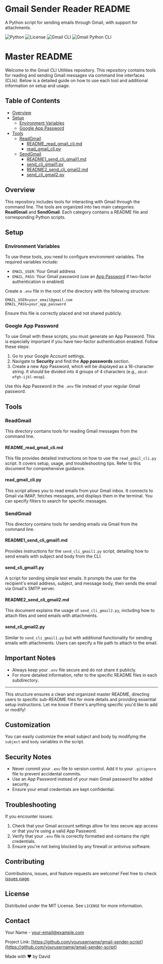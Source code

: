 # Gmail Sender Reader README

A Python script for sending emails through Gmail, with support for attachments.

![Python](https://img.shields.io/badge/Python-3.7%2B-blue)  ![License](https://img.shields.io/badge/License-MIT-green)  ![Gmail CLI](https://img.shields.io/badge/Gmail-CLI-red?style=flat&logo=gmail&logoColor=white&labelColor=gray) ![Gmail Python CLI](https://img.shields.io/badge/Gmail-Python%20CLI-blue?style=flat&logo=gmail&logoColor=white&labelColor=red)

# Master README

Welcome to the Gmail CLI Utilities repository. This repository contains tools for reading and sending Gmail messages via command line interfaces (CLIs). Below is a detailed guide on how to use each tool and additional information on setup and usage.

## Table of Contents

- [Overview](#overview)
- [Setup](#setup)
  - [Environment Variables](#environment-variables)
  - [Google App Password](#google-app-password)
- [Tools](#tools)
  - [ReadGmail](#readgmail)
    - [README_read_gmail_cli.md](#readme_read_gmail_climd)
    - [read_gmail_cli.py](#read_gmail_clip)
  - [SendGmail](#sendgmail)
    - [README1_send_cli_gmail1.md](#readme1_send_cli_gmail1md)
    - [send_cli_gmail1.py](#send_cli_gmail1py)
    - [README2_send_cli_gmail2.md](#readme2_send_cli_gmail2md)
    - [send_cli_gmail2.py](#send_cli_gmail2py)

## Overview

This repository includes tools for interacting with Gmail through the command line. The tools are organized into two main categories: **ReadGmail** and **SendGmail**. Each category contains a README file and corresponding Python scripts.

## Setup

### Environment Variables

To use these tools, you need to configure environment variables. The required variables include:

- `EMAIL_USER`: Your Gmail address
- `EMAIL_PASS`: Your Gmail password (use an [App Password](#google-app-password) if two-factor authentication is enabled)

Create a `.env` file in the root of the directory with the following structure:

```env
EMAIL_USER=your_email@gmail.com
EMAIL_PASS=your_app_password
```

Ensure this file is correctly placed and not shared publicly.

### Google App Password

To use Gmail with these scripts, you must generate an App Password. This is especially important if you have two-factor authentication enabled. Follow these steps:

1. Go to your Google Account settings.
2. Navigate to **Security** and find the **App passwords** section.
3. Create a new App Password, which will be displayed as a 16-character string. It should be divided into 4 groups of 4 characters (e.g., `abcd-efgh-ijkl-mnop`).

Use this App Password in the `.env` file instead of your regular Gmail password.

## Tools

### ReadGmail

This directory contains tools for reading Gmail messages from the command line.

#### README_read_gmail_cli.md

This file provides detailed instructions on how to use the `read_gmail_cli.py` script. It covers setup, usage, and troubleshooting tips. Refer to this document for comprehensive guidance.

#### read_gmail_cli.py

This script allows you to read emails from your Gmail inbox. It connects to Gmail via IMAP, fetches messages, and displays them in the terminal. You can specify filters to search for specific messages.

### SendGmail

This directory contains tools for sending emails via Gmail from the command line.

#### README1_send_cli_gmail1.md

Provides instructions for the `send_cli_gmail1.py` script, detailing how to send emails with subject and body from the CLI.

#### send_cli_gmail1.py

A script for sending simple text emails. It prompts the user for the recipient's email address, subject, and message body, then sends the email via Gmail's SMTP server.

#### README2_send_cli_gmail2.md

This document explains the usage of `send_cli_gmail2.py`, including how to attach files and send emails with attachments.

#### send_cli_gmail2.py

Similar to `send_cli_gmail1.py` but with additional functionality for sending emails with attachments. Users can specify a file path to attach to the email.

## Important Notes

- Always keep your `.env` file secure and do not share it publicly.
- For more detailed information, refer to the specific README files in each subdirectory.

---

This structure ensures a clean and organized master README, directing users to specific sub-README files for more details and providing essential setup instructions. Let me know if there's anything specific you'd like to add or modify!

## Customization

You can easily customize the email subject and body by modifying the `subject` and `body` variables in the script.

## Security Notes

- Never commit your `.env` file to version control. Add it to your `.gitignore` file to prevent accidental commits.
- Use an App Password instead of your main Gmail password for added security.
- Ensure your email credentials are kept confidential.

## Troubleshooting

If you encounter issues:

1. Check that your Gmail account settings allow for less secure app access or that you're using a valid App Password.
2. Verify that your `.env` file is correctly formatted and contains the right credentials.
3. Ensure you're not being blocked by any firewall or antivirus software.

## Contributing

Contributions, issues, and feature requests are welcome! Feel free to check [issues page](link-to-your-issues-page).

## License

Distributed under the MIT License. See `LICENSE` for more information.

## Contact

Your Name - [your-email@example.com](mailto:your-email@example.com)

Project Link: [https://github.com/yourusername/gmail-sender-script](https://github.com/yourusername/gmail-sender-script)

Made with ❤️ by David
